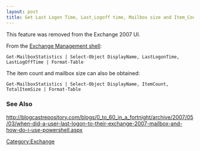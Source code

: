 ```yaml
---
layout: post 
title: Get Last Logon Time, Last_Logoff time, Mailbox size and Item_Count (Exchange_2007)
---
```


This feature was removed from the Exchange 2007 UI.

From the [Exchange Management
shell](http://technet.microsoft.com/en-us/library/bb123778.aspx):

    Get-MailboxStatistics | Select-Object DisplayName, LastLogonTime, LastLogOffTime | Format-Table

The item count and mailbox size can also be obtained:

    Get-MailboxStatistics | Select-Object DisplayName, ItemCount, TotalItemSize | Format-Table

### See Also

<http://blogcastrepository.com/blogs/0_to_60_in_a_fortnight/archive/2007/05/03/when-did-a-user-last-logon-to-their-exchange-2007-mailbox-and-how-do-i-use-powershell.aspx>

[Category:Exchange](Category:Exchange "wikilink")
